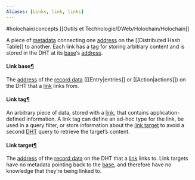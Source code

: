 ```yaml
---
Aliases: [Links, link, links]
---
```


#holochain/concepts
[[Outils et Technologie/DWeb/Holochain/Holochain]]

A piece of [metadata](https://developer.holochain.org/glossary/#metadata) connecting one [address](https://developer.holochain.org/glossary/#address) on the [[Distributed Hash Table]] to another. Each link has a [tag](https://developer.holochain.org/glossary/#link-tag) for storing arbitrary content and is stored in the DHT at its [base](https://developer.holochain.org/glossary/#link-base)‘s [address](https://developer.holochain.org/glossary/#address).

#### Link base[¶](https://developer.holochain.org/glossary/#link-base "Permanent link")

The [address](https://developer.holochain.org/glossary/#address) of the [record data](https://developer.holochain.org/glossary/#record-data) ([[Entry|entries]] or [[Action|actions]]) on the DHT that a [link](https://developer.holochain.org/glossary/#link) links from.

#### Link tag[¶](https://developer.holochain.org/glossary/#link-tag "Permanent link")

An arbitrary piece of data, stored with a [link](https://developer.holochain.org/glossary/#link), that contains application-defined information. A link tag can define an ad-hoc type for the link, be used in a query filter, or store information about the [link target](https://developer.holochain.org/glossary/#link-target) to avoid a second [DHT](https://developer.holochain.org/glossary/#distributed-hash-table-dht) query to retrieve the target’s content.

#### Link target[¶](https://developer.holochain.org/glossary/#link-target "Permanent link")

The [address](https://developer.holochain.org/glossary/#address) of the [record data](https://developer.holochain.org/glossary/#record-data) on the DHT that a [link](https://developer.holochain.org/glossary/#link) links to. Link targets have no metadata pointing back to the [base](https://developer.holochain.org/glossary/#link-base), and therefore have no knowledge that they’re being linked to.
